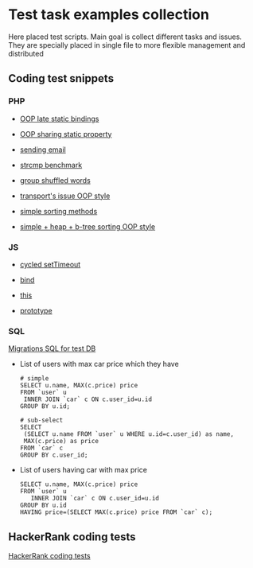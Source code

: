# Test task examples collection

Here placed test scripts. Main goal is collect different tasks and issues. 
They are specially placed in single file to more flexible management and distributed

## Coding test snippets

### PHP 

- [OOP late static bindings](php/oop-class-late-static-bindings.php)

- [OOP sharing static property](php/oop-sharing-static-property.php)

- [sending email](php/email.php)

- [strcmp benchmark](php/strcmp-benchmark.php)

- [group shuffled words](php/words.php)

- [transport's issue OOP style](php/transport-oop.php)

- [simple sorting methods](php/sorting.php)

- [simple + heap + b-tree sorting OOP style](php/sorting-oop.php)

### JS

 - [cycled setTimeout](js/settimeout.js)
 
 - [bind](js/bind.js)
 
 - [this](js/this.js)
 
 - [prototype](js/prototype.js)

### SQL

[Migrations SQL for test DB](sql/test_db.sql)
 
 - List of users with max car price which they have
 
     ```mysql
    # simple
    SELECT u.name, MAX(c.price) price
    FROM `user` u
      INNER JOIN `car` c ON c.user_id=u.id
    GROUP BY u.id;
    
    # sub-select
    SELECT
      (SELECT u.name FROM `user` u WHERE u.id=c.user_id) as name,
      MAX(c.price) as price
    FROM `car` c
    GROUP BY c.user_id;
    ```

 - List of users having car with max price
 
    ```mysql
    SELECT u.name, MAX(c.price) price
    FROM `user` u
       INNER JOIN `car` c ON c.user_id=u.id
    GROUP BY u.id
    HAVING price=(SELECT MAX(c.price) price FROM `car` c);
    ```


## HackerRank coding tests

[HackerRank coding tests](hackerrank/README.md)

